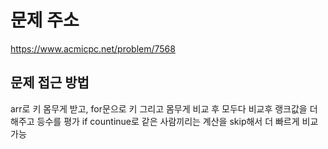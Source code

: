 # 문제 주소
https://www.acmicpc.net/problem/7568

## 문제 접근 방법
arr로 키 몸무게 받고, for문으로 키 그리고 몸무게 비교 후 모두다 비교후 랭크값을 더해주고 등수를 평가
if countinue로 같은 사람끼리는 계산을 skip해서 더 빠르게 비교 가능
